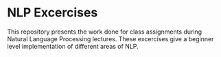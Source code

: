 # NLP Excercises

This repository presents the work done for class assignments during Natural Language Processing lectures. These excercises give a beginner level implementation of different areas of NLP.
